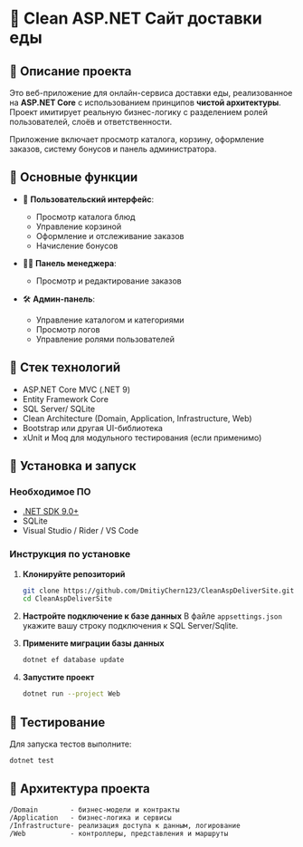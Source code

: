 
# 🚀 Clean ASP.NET Сайт доставки еды

## 📌 Описание проекта

Это веб-приложение для онлайн-сервиса доставки еды, реализованное на **ASP.NET Core** с использованием принципов **чистой архитектуры**. Проект имитирует реальную бизнес-логику с разделением ролей пользователей, слоёв и ответственности.

Приложение включает просмотр каталога, корзину, оформление заказов, систему бонусов и панель администратора.

## 🌟 Основные функции

* 👤 **Пользовательский интерфейс**:

  * Просмотр каталога блюд
  * Управление корзиной
  * Оформление и отслеживание заказов
  * Начисление бонусов

* 🧑‍💼 **Панель менеджера**:

  * Просмотр и редактирование заказов

* 🛠️ **Админ-панель**:

  * Управление каталогом и категориями
  * Просмотр логов
  * Управление ролями пользователей

## 🧱 Стек технологий

* ASP.NET Core MVC (.NET 9)
* Entity Framework Core
* SQL Server/ SQLite
* Clean Architecture (Domain, Application, Infrastructure, Web)
* Bootstrap или другая UI-библиотека
* xUnit и Moq для модульного тестирования (если применимо)

## 🔧 Установка и запуск

### Необходимое ПО

* [.NET SDK 9.0+](https://dotnet.microsoft.com/)
* SQLite
* Visual Studio / Rider / VS Code

### Инструкция по установке

1. **Клонируйте репозиторий**

   ```bash
   git clone https://github.com/DmitiyChern123/CleanAspDeliverSite.git
   cd CleanAspDeliverSite
   ```

2. **Настройте подключение к базе данных**
   В файле `appsettings.json` укажите вашу строку подключения к SQL Server/Sqlite.

3. **Примените миграции базы данных**

   ```bash
   dotnet ef database update
   ```

4. **Запустите проект**

   ```bash
   dotnet run --project Web
   ```
## 🧪 Тестирование

Для запуска тестов выполните:

```bash
dotnet test
```

## 📂 Архитектура проекта

```
/Domain        - бизнес-модели и контракты
/Application   - бизнес-логика и сервисы
/Infrastructure- реализация доступа к данным, логирование
/Web           - контроллеры, представления и маршруты
```
